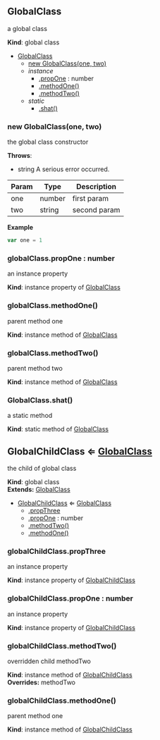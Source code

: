 ## GlobalClass
a global class

**Kind**: global class  

* [GlobalClass](#markdown-header-globalclass)
    * [new GlobalClass(one, two)](#markdown-header-new-globalclassone-two)
    * _instance_
        * [.propOne](#markdown-header-globalclasspropone-number) : number
        * [.methodOne()](#markdown-header-globalclassmethodone)
        * [.methodTwo()](#markdown-header-globalclassmethodtwo)
    * _static_
        * [.shat()](#markdown-header-globalclassshat)

### new GlobalClass(one, two)
the global class constructor

**Throws**:

- string A serious error occurred.


| Param | Type | Description |
| --- | --- | --- |
| one | number | first param |
| two | string | second param |

**Example**  
```js
var one = 1
```
### globalClass.propOne : number
an instance property

**Kind**: instance property of [GlobalClass](#markdown-header-new-globalclassone-two)  
### globalClass.methodOne()
parent method one

**Kind**: instance method of [GlobalClass](#markdown-header-new-globalclassone-two)  
### globalClass.methodTwo()
parent method two

**Kind**: instance method of [GlobalClass](#markdown-header-new-globalclassone-two)  
### GlobalClass.shat()
a static method

**Kind**: static method of [GlobalClass](#markdown-header-new-globalclassone-two)  
## GlobalChildClass ⇐ [GlobalClass](#markdown-header-new-globalclassone-two)
the child of global class

**Kind**: global class  
**Extends:** [GlobalClass](#markdown-header-new-globalclassone-two)  

* [GlobalChildClass](#markdown-header-globalchildclass-globalclass) ⇐ [GlobalClass](#markdown-header-new-globalclassone-two)
    * [.propThree](#markdown-header-globalchildclasspropthree)
    * [.propOne](#markdown-header-globalchildclasspropone-number) : number
    * [.methodTwo()](#markdown-header-globalchildclassmethodtwo)
    * [.methodOne()](#markdown-header-globalchildclassmethodone)

### globalChildClass.propThree
an instance property

**Kind**: instance property of [GlobalChildClass](#markdown-header-globalchildclass-globalclass)  
### globalChildClass.propOne : number
an instance property

**Kind**: instance property of [GlobalChildClass](#markdown-header-globalchildclass-globalclass)  
### globalChildClass.methodTwo()
overridden child methodTwo

**Kind**: instance method of [GlobalChildClass](#markdown-header-globalchildclass-globalclass)  
**Overrides:** methodTwo  
### globalChildClass.methodOne()
parent method one

**Kind**: instance method of [GlobalChildClass](#markdown-header-globalchildclass-globalclass)  

